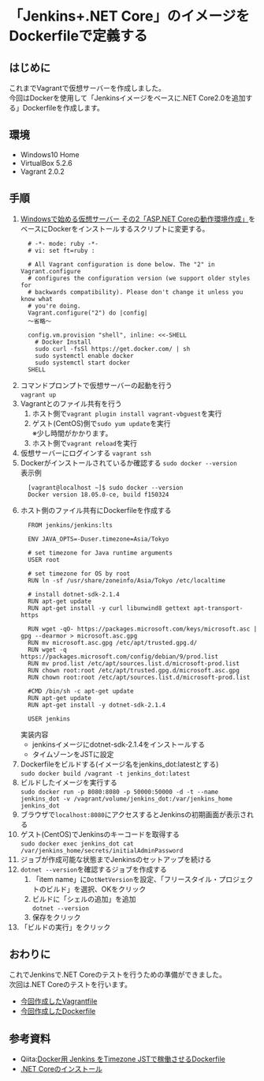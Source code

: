 # 「Jenkins+.NET Core」のイメージをDockerfileで定義する

## はじめに
これまでVagrantで仮想サーバーを作成しました。  
今回はDockerを使用して「Jenkinsイメージをベースに.NET Core2.0を追加する」Dockerfileを作成します。

## 環境
- Windows10 Home  
- VirtualBox 5.2.6  
- Vagrant 2.0.2

## 手順
1. [Windowsで始める仮想サーバー その2「ASP.NET Coreの動作環境作成」](https://github.com/kazenetu/blog-reports/tree/master/reports/17-dotnetTestCentOS2)をベースにDockerをインストールするスクリプトに変更する。  
    ```
      # -*- mode: ruby -*-
      # vi: set ft=ruby :

      # All Vagrant configuration is done below. The "2" in Vagrant.configure
      # configures the configuration version (we support older styles for
      # backwards compatibility). Please don't change it unless you know what
      # you're doing.
      Vagrant.configure("2") do |config|
      ～省略～

      config.vm.provision "shell", inline: <<-SHELL
        # Docker Install
        sudo curl -fsSl https://get.docker.com/ | sh
        sudo systemctl enable docker
        sudo systemctl start docker
      SHELL
    ```
1. コマンドプロンプトで仮想サーバーの起動を行う  
    ```vagrant up```
1. Vagrantとのファイル共有を行う
    1. ホスト側で```vagrant plugin install vagrant-vbguest```を実行
    1. ゲスト(CentOS)側で```sudo yum update```を実行  
       ※少し時間がかかります。
    1. ホスト側で```vagrant reload```を実行
1. 仮想サーバーにログインする 
    ```vagrant ssh```
1. Dockerがインストールされているか確認する
    ```sudo docker --version```  
    表示例  
    ```
      [vagrant@localhost ~]$ sudo docker --version
      Docker version 18.05.0-ce, build f150324
    ```
1. ホスト側のファイル共有にDockerfileを作成する
    ```
      FROM jenkins/jenkins:lts

      ENV JAVA_OPTS=-Duser.timezone=Asia/Tokyo

      # set timezone for Java runtime arguments
      USER root

      # set timezone for OS by root
      RUN ln -sf /usr/share/zoneinfo/Asia/Tokyo /etc/localtime

      # install dotnet-sdk-2.1.4
      RUN apt-get update
      RUN apt-get install -y curl libunwind8 gettext apt-transport-https

      RUN wget -qO- https://packages.microsoft.com/keys/microsoft.asc | gpg --dearmor > microsoft.asc.gpg
      RUN mv microsoft.asc.gpg /etc/apt/trusted.gpg.d/
      RUN wget -q https://packages.microsoft.com/config/debian/9/prod.list
      RUN mv prod.list /etc/apt/sources.list.d/microsoft-prod.list
      RUN chown root:root /etc/apt/trusted.gpg.d/microsoft.asc.gpg
      RUN chown root:root /etc/apt/sources.list.d/microsoft-prod.list

      #CMD /bin/sh -c apt-get update
      RUN apt-get update
      RUN apt-get install -y dotnet-sdk-2.1.4

      USER jenkins
    ```
    実装内容
    * jenkinsイメージにdotnet-sdk-2.1.4をインストールする
    * タイムゾーンをJSTに設定
1. Dockerfileをビルドする(イメージ名をjenkins_dot:latestとする)  
  ```sudo docker build /vagrant -t jenkins_dot:latest```
1. ビルドしたイメージを実行する  
  ```sudo docker run -p 8080:8080 -p 50000:50000 -d -t --name jenkins_dot -v /vagrant/volume/jenkins_dot:/var/jenkins_home jenkins_dot```
1. ブラウザで```localhost:8080```にアクセスするとJenkinsの初期画面が表示される
1. ゲスト(CentOS)でJenkinsのキーコードを取得する  
  ```sudo docker exec jenkins_dot cat /var/jenkins_home/secrets/initialAdminPassword```
1. ジョブが作成可能な状態までJenkinsのセットアップを続ける
1. ```dotnet --version```を確認するジョブを作成する
    1. 「item name」に```DotNetVersion```を設定、「フリースタイル・プロジェクトのビルド」を選択、OKをクリック
    1. ビルドに「シェルの追加」を追加  
    ```dotnet --version```
    1. 保存をクリック
1. 「ビルドの実行」をクリック

## おわりに
これでJenkinsで.NET Coreのテストを行うための準備ができました。  
次回は.NET Coreのテストを行います。  

- [今回作成したVagrantfile](./Vagrantfile)
- [今回作成したDockerfile](./Dockerfile)

## 参考資料
* Qiita:[Docker用 Jenkins をTimezone JSTで稼働させるDockerfile](https://qiita.com/k1tajima/items/bc1d4cd24b081ad42957)
* [.NET Coreのインストール](https://www.microsoft.com/net/download/linux-package-manager/debian9/sdk-2.1.4)

